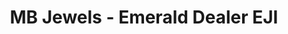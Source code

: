 ---
title: "MB Jewels - Emerald Dealer EJI"
url: /bangalore/mb-jewels-emerald-dealer-eji/
shop: wholesale
---